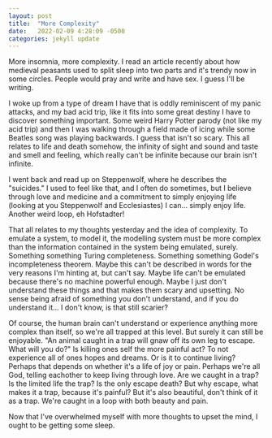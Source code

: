 ```yaml
---
layout: post
title:  "More Complexity"
date:   2022-02-09 4:28:09 -0500
categories: jekyll update
---
```


More insomnia, more complexity. I read an article recently about how medieval peasants used to split sleep into two parts and it's trendy now in some circles. People would pray and write and have sex. I guess I'll be writing.

I woke up from a type of dream I have that is oddly reminiscent of my panic attacks, and my bad acid trip, like it fits into some great destiny I have to discover something important. Some weird Harry Potter parody (not like my acid trip) and then I was walking through a field made of icing while some Beatles song was playing backwards. I guess that isn't so scary. This all relates to life and death somehow, the infinity of sight and sound and taste and smell and feeling, which really can't be infinite because our brain isn't infinite.

I went back and read up on Steppenwolf, where he describes the "suicides." I used to feel like that, and I often do sometimes, but I believe through love and medicine and a commitment to simply enjoying life (looking at you Steppenwolf and Ecclesiastes) I can... simply enjoy life. Another weird loop, eh Hofstadter!

That all relates to my thoughts yesterday and the idea of complexity. To emulate a system, to model it, the modelling system must be more complex than the information contained in the system being emulated, surely. Something something Turing completeness. Something something Godel's incompleteness theorem. Maybe this can't be described in words for the very reasons I'm hinting at, but can't say. Maybe life can't be emulated because there's no machine powerful enough. Maybe I just don't understand these things and that makes them scary and upsetting. No sense being afraid of something you don't understand, and if you do understand it... I don't know, is that still scarier?

Of course, the human brain can't understand or experience anything more complex than itself, so we're all trapped at this level. But surely it can still be enjoyable. "An animal caught in a trap will gnaw off its own leg to escape. What will you do?" Is killing ones self the more painful act? To not experience all of ones hopes and dreams. Or is it to continue living? Perhaps that depends on whether it's a life of joy or pain. Perhaps we're all God, telling eachother to keep living through love. Are we caught in a trap? Is the limited life the trap? Is the only escape death? But why escape, what makes it a trap, because it's painful? But it's also beautiful, don't think of it as a trap. We're caught in a loop with both beauty and pain. 

Now that I've overwhelmed myself with more thoughts to upset the mind, I ought to be getting some sleep. 